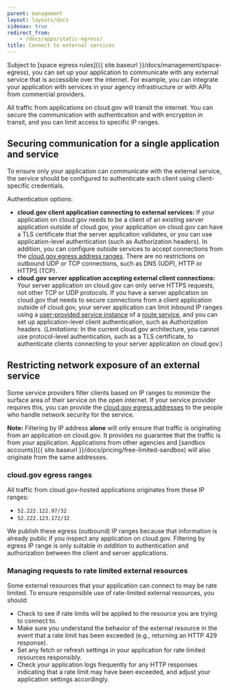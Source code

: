 ```yaml
---
parent: management
layout: layouts/docs
sidenav: true
redirect_from: 
    - /docs/apps/static-egress/
title: Connect to external services
---
```


Subject to [space egress rules]({{ site.baseurl }}/docs/management/space-egress), you can set up your application to communicate with any external service that is accessible over the internet. For example, you can integrate your application with services in your agency infrastructure or with APIs from commercial providers.

All traffic from applications on cloud.gov will transit the internet. You can secure the communication with authentication and with encryption in transit, and you can limit access to specific IP ranges.

## Securing communication for a single application and service

To ensure only your application can communicate with the external service, the service should be configured to authenticate each client using client-specific credentials.

Authentication options:

* **cloud.gov client application connecting to external services:** If your application on cloud.gov needs to be a client of an existing server application outside of cloud.gov, your application on cloud.gov can have a TLS certificate that the server application validates, or you can use application-level authentication (such as Authorization headers). In addition, you can configure outside services to accept connections from the [cloud.gov egress address ranges](#cloudgov-egress-ranges). There are no restrictions on outbound UDP or TCP connections, such as DNS (UDP), HTTP or HTTPS (TCP).
* **cloud.gov server application accepting external client connections:**  Your server application on cloud.gov can only serve HTTPS requests, not other TCP or UDP protocols. If you have a server application on cloud.gov that needs to secure connections from a client application outside of cloud.gov, your server application can limit inbound IP ranges using a [user-provided service instance](https://docs.cloudfoundry.org/devguide/services/user-provided.html) of a [route service](https://docs.cloudfoundry.org/devguide/services/route-binding.html), and you can set up application-level client authentication, such as Authorization headers. (*Limitations:* In the current cloud.gov architecture, you cannot use protocol-level authentication, such as a TLS certificate, to authenticate clients connecting to your server application on cloud.gov.)

## Restricting network exposure of an external service 

Some service providers filter clients based on IP ranges to minimize the surface area of their service on the open internet. If your service provider requires this, you can provide the [cloud.gov egress addresses](#cloudgov-egress-ranges) to the people who handle network security for the service. 

**Note:** Filtering by IP address **alone** will only ensure that traffic is originating from an application on cloud.gov. It provides no guarantee that the traffic is from _your_ application. Applications from other agencies and [sandbox accounts]({{ site.baseurl }}/docs/pricing/free-limited-sandbox) will also originate from the same addresses.


### cloud.gov egress ranges
All traffic from cloud.gov-hosted applications originates from these IP ranges:

* `52.222.122.97/32`
* `52.222.123.172/32`

We publish these egress (outbound) IP ranges because that information is already public if you inspect any application on cloud.gov. Filtering by egress IP range is only suitable in *addition* to authentication and authorization between the client and server applications.

### Managing requests to rate limited external resources

Some external resources that your application can connect to may be rate limited. To ensure responsible use of rate-limited external resources, you should:

* Check to see if rate limits will be applied to the resource you are trying to connect to.
* Make sure you understand the behavior of the external resource in the event that a rate limit has been exceeded (e.g., returning an HTTP 429 response).
* Set any fetch or refresh settings in your application for rate limited resources responsibly.
* Check your application logs frequently for any HTTP responses indicating that a rate limit may have been exceeded, and adjust your application settings accordingly.